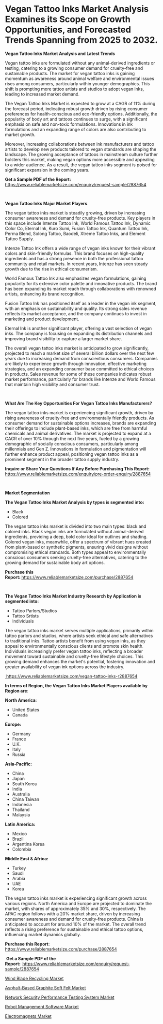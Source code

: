 <p><h1>Vegan Tattoo Inks Market Analysis Examines its Scope on Growth Opportunities, and Forecasted Trends Spanning from 2025 to 2032.</h1></p><p><strong>Vegan Tattoo Inks Market Analysis and Latest Trends</strong></p>
<p><p>Vegan tattoo inks are formulated without any animal-derived ingredients or testing, catering to a growing consumer demand for cruelty-free and sustainable products. The market for vegan tattoo inks is gaining momentum as awareness around animal welfare and environmental issues rises among consumers, particularly within younger demographics. This shift is prompting more tattoo artists and studios to adopt vegan inks, leading to increased market demand.</p><p>The Vegan Tattoo Inks Market is expected to grow at a CAGR of 11% during the forecast period, indicating robust growth driven by rising consumer preferences for health-conscious and eco-friendly options. Additionally, the popularity of body art and tattoos continues to surge, with a significant emphasis on safe and non-toxic formulations. Innovations in ink formulations and an expanding range of colors are also contributing to market growth. </p><p>Moreover, increasing collaborations between ink manufacturers and tattoo artists to develop new products tailored to vegan standards are shaping the landscape. The growing acceptance of tattoos in mainstream culture further bolsters this market, making vegan options more accessible and appealing to a wider audience. As a result, the vegan tattoo inks segment is poised for significant expansion in the coming years.</p></p>
<p><strong>Get a Sample PDF of the Report:&nbsp;</strong> <a href="https://www.reliablemarketsize.com/enquiry/request-sample/2887654?utm_campaign=1888&utm_medium=2&utm_source=Github&utm_content=ia&utm_term=14032025&utm_id=vegan-tattoo-inks">https://www.reliablemarketsize.com/enquiry/request-sample/2887654</a></p>
<p>&nbsp;</p>
<p><strong>Vegan Tattoo Inks Major Market Players</strong></p>
<p><p>The vegan tattoo inks market is steadily growing, driven by increasing consumer awareness and demand for cruelty-free products. Key players in this space include Intenze Tattoo Ink, World Famous Tattoo Ink, Dynamic Color Co, Eternal Ink, Kuro Sumi, Fusion Tattoo Ink, Quantum Tattoo Ink, Perma Blend, Solong Tattoo, Baodeli, Xtreme Tattoo Inks, and Element Tattoo Supply.</p><p>Intenze Tattoo Ink offers a wide range of vegan inks known for their vibrant colors and skin-friendly formulas. This brand focuses on high-quality ingredients and has a strong presence in both the professional tattoo community and retail markets. In recent years, Intenze has seen steady growth due to the rise in ethical consumerism.</p><p>World Famous Tattoo Ink also emphasizes vegan formulations, gaining popularity for its extensive color palette and innovative products. The brand has been expanding its market reach through collaborations with renowned artists, enhancing its brand recognition.</p><p>Fusion Tattoo Ink has positioned itself as a leader in the vegan ink segment, with an emphasis on sustainability and quality. Its strong sales revenue reflects its market acceptance, and the company continues to invest in marketing and product development.</p><p>Eternal Ink is another significant player, offering a vast selection of vegan inks. The company is focusing on expanding its distribution channels and improving brand visibility to capture a larger market share.</p><p>The overall vegan tattoo inks market is anticipated to grow significantly, projected to reach a market size of several billion dollars over the next few years due to increasing demand from conscientious consumers. Companies are likely to experience growth through innovation, effective marketing strategies, and an expanding consumer base committed to ethical choices in products. Sales revenue for some of these companies indicates robust market performance, particularly for brands like Intenze and World Famous that maintain high visibility and consumer trust.</p></p>
<p>&nbsp;</p>
<p><strong>What Are The Key Opportunities For Vegan Tattoo Inks Manufacturers?</strong></p>
<p><p>The vegan tattoo inks market is experiencing significant growth, driven by rising awareness of cruelty-free and environmentally friendly products. As consumer demand for sustainable options increases, brands are expanding their offerings to include plant-based inks, which are free from harmful chemicals and animal derivatives. The market is projected to expand at a CAGR of over 10% through the next five years, fueled by a growing demographic of socially conscious consumers, particularly among millennials and Gen Z. Innovations in formulation and pigmentation will further enhance product appeal, positioning vegan tattoo inks as a prominent segment in the broader tattoo supply industry.</p></p>
<p><strong>Inquire or Share Your Questions If Any Before Purchasing This Report:</strong> <a href="https://www.reliablemarketsize.com/enquiry/pre-order-enquiry/2887654?utm_campaign=1888&utm_medium=2&utm_source=Github&utm_content=ia&utm_term=14032025&utm_id=vegan-tattoo-inks">https://www.reliablemarketsize.com/enquiry/pre-order-enquiry/2887654</a></p>
<p>&nbsp;</p>
<p><strong>Market Segmentation</strong></p>
<p><strong>The Vegan Tattoo Inks Market Analysis by types is segmented into:</strong></p>
<p><ul><li>Black</li><li>Colored</li></ul></p>
<p><p>The vegan tattoo inks market is divided into two main types: black and colored inks. Black vegan inks are formulated without animal-derived ingredients, providing a deep, bold color ideal for outlines and shading. Colored vegan inks, meanwhile, offer a spectrum of vibrant hues created from plant-based or synthetic pigments, ensuring vivid designs without compromising ethical standards. Both types appeal to environmentally conscious consumers seeking cruelty-free alternatives, catering to the growing demand for sustainable body art options.</p></p>
<p><strong>Purchase this Report:&nbsp;</strong><a href="https://www.reliablemarketsize.com/purchase/2887654?utm_campaign=1888&utm_medium=2&utm_source=Github&utm_content=ia&utm_term=14032025&utm_id=vegan-tattoo-inks">https://www.reliablemarketsize.com/purchase/2887654</a></p>
<p>&nbsp;</p>
<p><strong>The Vegan Tattoo Inks Market Industry Research by Application is segmented into:</strong></p>
<p><ul><li>Tattoo Parlors/Studios</li><li>Tattoo Srtists</li><li>Individuals</li></ul></p>
<p><p>The vegan tattoo inks market serves multiple applications, primarily within tattoo parlors and studios, where artists seek ethical and safe alternatives to traditional inks. Tattoo artists benefit from using vegan inks, as they appeal to environmentally conscious clients and promote skin health. Individuals increasingly prefer vegan tattoo inks, reflecting a broader movement toward sustainable and cruelty-free lifestyle choices. This growing demand enhances the market's potential, fostering innovation and greater availability of vegan ink options across the industry.</p></p>
<p><a href="https://www.reliablemarketsize.com/vegan-tattoo-inks-r2887654?utm_campaign=1888&utm_medium=2&utm_source=Github&utm_content=ia&utm_term=14032025&utm_id=vegan-tattoo-inks">&nbsp;https://www.reliablemarketsize.com/vegan-tattoo-inks-r2887654</a></p>
<p><strong>In terms of Region, the Vegan Tattoo Inks Market Players available by Region are:</strong></p>
<p>
    <p> <strong> North America: </strong>
        <ul>
            <li>United States</li>
            <li>Canada</li>
        </ul>
        </p> 
    <p> <strong> Europe: </strong>
        <ul>
            <li>Germany</li>
            <li>France</li>
            <li>U.K.</li>
            <li>Italy</li>
            <li>Russia</li>
        </ul>
        </p> 
    <p> <strong> Asia-Pacific: </strong>
        <ul>
            <li>China</li>
            <li>Japan</li>
            <li>South Korea</li>
            <li>India</li>
            <li>Australia</li>
            <li>China Taiwan</li>
            <li>Indonesia</li>
            <li>Thailand</li>
            <li>Malaysia</li>
        </ul>
        </p> 
    <p> <strong> Latin America: </strong>
        <ul>
            <li>Mexico</li>
            <li>Brazil</li>
            <li>Argentina Korea</li>
            <li>Colombia</li>
        </ul>
        </p> 
    <p> <strong> Middle East & Africa: </strong>
        <ul>
            <li>Turkey</li>
            <li>Saudi</li>
            <li>Arabia</li>
            <li>UAE</li>
            <li>Korea</li>
        </ul>
    </p>
    </p>
<p><p>The vegan tattoo inks market is experiencing significant growth across various regions. North America and Europe are projected to dominate the market, with shares of approximately 35% and 30%, respectively. The APAC region follows with a 20% market share, driven by increasing consumer awareness and demand for cruelty-free products. China is anticipated to account for around 10% of the market. The overall trend reflects a rising preference for sustainable and ethical tattoo options, influencing market dynamics globally.</p></p>
<p><strong>Purchase this Report: </strong><a href="https://www.reliablemarketsize.com/purchase/2887654?utm_campaign=1888&utm_medium=2&utm_source=Github&utm_content=ia&utm_term=14032025&utm_id=vegan-tattoo-inks">https://www.reliablemarketsize.com/purchase/2887654</a></p>
<p>&nbsp;<strong>Get a Sample PDF of the Report:&nbsp;&nbsp;</strong><a href="https://www.reliablemarketsize.com/enquiry/request-sample/2887654?utm_campaign=1888&utm_medium=2&utm_source=Github&utm_content=ia&utm_term=14032025&utm_id=vegan-tattoo-inks">https://www.reliablemarketsize.com/enquiry/request-sample/2887654</a></p>
<p><strong></strong></p>
<p><p><a href="https://github.com/hayasiorover/Market-Research-Report-List-1/blob/main/wind-blade-recycling-market.md?utm_campaign=1888&utm_medium=2&utm_source=Github&utm_content=ia&utm_term=14032025&utm_id=vegan-tattoo-inks">Wind Blade Recycling Market</a></p><p><a href="https://github.com/gitfwelday/Market-Research-Report-List-1/blob/main/asphalt-based-graphite-soft-felt-market.md?utm_campaign=1888&utm_medium=2&utm_source=Github&utm_content=ia&utm_term=14032025&utm_id=vegan-tattoo-inks">Asphalt-Based Graphite Soft Felt Market</a></p><p><a href="https://github.com/tandyorandby/Market-Research-Report-List-1/blob/main/network-security-performance-testing-system-market.md?utm_campaign=1888&utm_medium=2&utm_source=Github&utm_content=ia&utm_term=14032025&utm_id=vegan-tattoo-inks">Network Security Performance Testing System Market</a></p><p><a href="https://github.com/mronmizoe/Market-Research-Report-List-1/blob/main/robot-management-software-market.md?utm_campaign=1888&utm_medium=2&utm_source=Github&utm_content=ia&utm_term=14032025&utm_id=vegan-tattoo-inks">Robot Management Software Market</a></p><p><a href="https://github.com/janskudiony/Market-Research-Report-List-1/blob/main/electromagnets-market.md?utm_campaign=1888&utm_medium=2&utm_source=Github&utm_content=ia&utm_term=14032025&utm_id=vegan-tattoo-inks">Electromagnets Market</a></p></p>